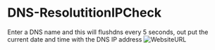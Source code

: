# DNS-ResolutitionIPCheck
Enter a DNS name and this will flushdns every 5 seconds, out put the current date and time with the DNS IP address
![WebsiteURL](https://user-images.githubusercontent.com/46139035/50756191-3a247780-12c0-11e9-83f3-c0ec5fcb099f.JPG)
